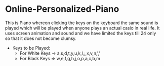 # Online-Personalized-Piano

This is Piano whereon clicking the keys on the keyboard the same sound is played which will be played when anyone plays an actual casio in real life.
It uses screen animation and sound and we have limited the keys till 24 only so that it does not become clumsy.

- Keys to be Played:
    - For White Keys =>  a,s,d,t,y,u,k,l,;,x,v,n,',' 
    - For Black Keys =>  w,e,f,g,h,j,o,p,a,c,b,m

